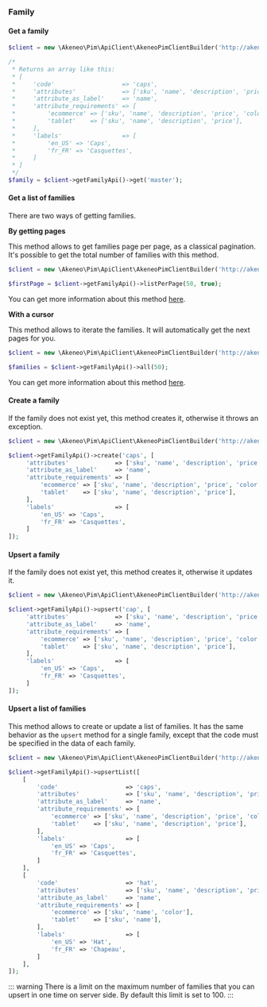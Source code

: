 ### Family

#### Get a family 

```php
$client = new \Akeneo\Pim\ApiClient\AkeneoPimClientBuilder('http://akeneo.com/')->buildAuthenticatedByPassword('client_id', 'secret', 'admin', 'admin');

/*
 * Returns an array like this:
 * [
 *     'code'                   => 'caps',
 *     'attributes'             => ['sku', 'name', 'description', 'price', 'color'],
 *     'attribute_as_label'     => 'name',
 *     'attribute_requirements' => [
 *         'ecommerce' => ['sku', 'name', 'description', 'price', 'color'],
 *         'tablet'    => ['sku', 'name', 'description', 'price'],
 *     ],
 *     'labels'                 => [
 *         'en_US' => 'Caps',
 *         'fr_FR' => 'Casquettes',
 *     ]
 * ]
 */
$family = $client->getFamilyApi()->get('master');
```

#### Get a list of families 

There are two ways of getting families. 

**By getting pages**

This method allows to get families page per page, as a classical pagination.
It's possible to get the total number of families with this method.

```php
$client = new \Akeneo\Pim\ApiClient\AkeneoPimClientBuilder('http://akeneo.com/')->buildAuthenticatedByPassword('client_id', 'secret', 'admin', 'admin');

$firstPage = $client->getFamilyApi()->listPerPage(50, true);
```

You can get more information about this method [here](/php-client/list-resources.html#by-getting-pages).

**With a cursor**

This method allows to iterate the families. It will automatically get the next pages for you.

```php
$client = new \Akeneo\Pim\ApiClient\AkeneoPimClientBuilder('http://akeneo.com/')->buildAuthenticatedByPassword('client_id', 'secret', 'admin', 'admin');

$families = $client->getFamilyApi()->all(50);
```

You can get more information about this method [here](/php-client/list-resources.html#with-a-cursor).

#### Create a family 

If the family does not exist yet, this method creates it, otherwise it throws an exception.

```php
$client = new \Akeneo\Pim\ApiClient\AkeneoPimClientBuilder('http://akeneo.com/', 'client_id', 'secret', 'admin', 'admin')->build()

$client->getFamilyApi()->create('caps', [
     'attributes'             => ['sku', 'name', 'description', 'price', 'color'],
     'attribute_as_label'     => 'name',
     'attribute_requirements' => [
         'ecommerce' => ['sku', 'name', 'description', 'price', 'color'],
         'tablet'    => ['sku', 'name', 'description', 'price'],
     ],
     'labels'                 => [
         'en_US' => 'Caps',
         'fr_FR' => 'Casquettes',
     ]
]);
```

#### Upsert a family 

If the family does not exist yet, this method creates it, otherwise it updates it.

```php
$client = new \Akeneo\Pim\ApiClient\AkeneoPimClientBuilder('http://akeneo.com/')->buildAuthenticatedByPassword('client_id', 'secret', 'admin', 'admin');

$client->getFamilyApi()->upsert('cap', [
     'attributes'             => ['sku', 'name', 'description', 'price', 'color'],
     'attribute_as_label'     => 'name',
     'attribute_requirements' => [
         'ecommerce' => ['sku', 'name', 'description', 'price', 'color'],
         'tablet'    => ['sku', 'name', 'description', 'price'],
     ],
     'labels'                 => [
         'en_US' => 'Caps',
         'fr_FR' => 'Casquettes',
     ]
]);
```

#### Upsert a list of families 

This method allows to create or update a list of families.
It has the same behavior as the `upsert` method for a single family, except that the code must be specified in the data of each family.


```php
$client = new \Akeneo\Pim\ApiClient\AkeneoPimClientBuilder('http://akeneo.com/')->buildAuthenticatedByPassword('client_id', 'secret', 'admin', 'admin');

$client->getFamilyApi()->upsertList([
    [
        'code'                   => 'caps',
        'attributes'             => ['sku', 'name', 'description', 'price', 'color'],
        'attribute_as_label'     => 'name',
        'attribute_requirements' => [
            'ecommerce' => ['sku', 'name', 'description', 'price', 'color'],
            'tablet'    => ['sku', 'name', 'description', 'price'],
        ],
        'labels'                 => [
            'en_US' => 'Caps',
            'fr_FR' => 'Casquettes',
        ]
    ],
    [
        'code'                   => 'hat',
        'attributes'             => ['sku', 'name', 'description', 'price', 'color'],
        'attribute_as_label'     => 'name',
        'attribute_requirements' => [
            'ecommerce' => ['sku', 'name', 'color'],
            'tablet'    => ['sku', 'name'],
        ],
        'labels'                 => [
            'en_US' => 'Hat',
            'fr_FR' => 'Chapeau',
        ]
    ],
]);
```

::: warning
There is a limit on the maximum number of families that you can upsert in one time on server side. By default this limit is set to 100.
:::
